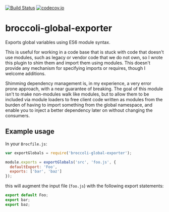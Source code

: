 [![Build Status](https://travis-ci.org/noyesa/broccoli-global-exporter.svg?branch=master)](https://travis-ci.org/noyesa/broccoli-global-exporter)
[![codecov.io](https://codecov.io/github/noyesa/broccoli-global-exporter/coverage.svg?branch=master)](https://codecov.io/github/noyesa/broccoli-global-exporter?branch=master)

# broccoli-global-exporter
Exports global variables using ES6 module syntax.

This is useful for working in a code base that is stuck with code that doesn't use modules, such as legacy or vendor code that we do not own, so I wrote this plugin to shim them and import them using modules. This doesn't provide any mechanism for specifying imports or requires, though I welcome additions.

Shimming dependency management is, in my experience, a very error prone approach, with a near guarantee of breaking. The goal of this module isn't to make non-modules walk like modules, but to allow them to be included via module loaders to free client code written as modules from the burden of having to import something from the global namespace, and enable you to inject a better dependency later on without changing the consumers.

## Example usage

In your `Brocfile.js`:

```js
var exportGlobals = require('broccoli-global-exporter');

module.exports = exportGlobals('src', 'foo.js', {
  defaultExport: 'Foo',
  exports: ['bar', 'baz']
});
```

this will augment the input file (`foo.js`) with the following export statements:

```js
export default Foo;
export bar;
export baz;
```
